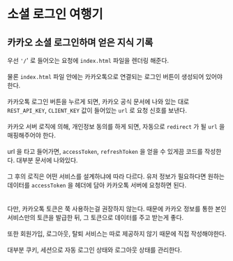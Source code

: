 소셜 로그인 여행기
==


카카오 소셜 로그인하며 얻은 지식 기록
--


우선 `'/`' 로 들어오는 요청에 `index.html` 파일을 렌더링 해준다. <br><br>
물론 `index.html` 파일 안에는 카카오톡으로 연결되는 로그인 버튼이 생성되어 있어야 한다. <br><br>
카카오톡 로그인 버튼을 누르게 되면, 카카오 공식 문서에 나와 있는 대로 `REST_API_KEY`, `CLIENT_KEY` 값이 들어있는 `url` 로 요청 신호를 보낸다.<br><br>
카카오 서버 로직에 의해, 개인정보 동의를 하게 되면, 자동으로 `redirect` 가 될 `url` 을 매핑해주어야 한다. <br><br>
url 을 타고 들어가면, `accessToken`, `refreshToken` 을 얻을 수 있게끔 코드를 작성한다. 대부분 문서에 나와있다.<br><br>
그 후의 로직은 어떤 서비스를 설계하냐에 따라 다르다. 유저 정보가 필요하다면 원하는 데이터를 `accessToken` 을 헤더에 담아 카카오톡 서버에 요청하면 된다.<br><br><br>
다만, 카카오톡 토큰은 쭉 사용하는걸 권장하지 않는다. 때문에 카카오 정보를 통한 본인 서비스만의 토큰을 발급한 뒤, 그 토큰으로 데이터를 주고 받는게 좋다.<br><br>
또한 회원가입, 로그아웃, 탈퇴 서비스는 따로 제공하지 않기 때문에 직접 작성해야한다.<br><br>
대부분 쿠키, 세션으로 자동 로그인 상태와 로그아웃 상태를 관리한다.<br><br>
